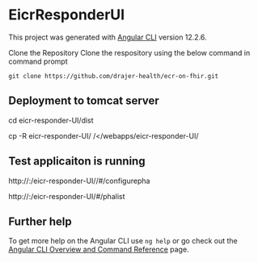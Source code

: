 # EicrResponderUI

This project was generated with [Angular CLI](https://github.com/angular/angular-cli) version 12.2.6.

Clone the Repository
Clone the respository using the below command in command prompt

```git clone https://github.com/drajer-health/ecr-on-fhir.git```

## Deployment to tomcat server

cd eicr-responder-UI/dist

cp -R eicr-responder-UI/ /<<omcatserver>/webapps/eicr-responder-UI/

## Test applicaiton is running 

http://<tomcathost>:<tomcatport>/eicr-responder-UI//#/configurepha

http://<tomcathost>:<tomcatport>/eicr-responder-UI/#/phalist

## Further help

To get more help on the Angular CLI use `ng help` or go check out the [Angular CLI Overview and Command Reference](https://angular.io/cli) page.
